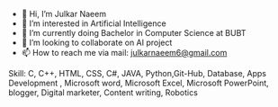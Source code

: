 - 👋 Hi, I’m Julkar Naeem
- 👀 I’m interested in Artificial Intelligence
- 🌱 I’m currently doing Bachelor in Computer Science at BUBT
- 💞️ I’m looking to collaborate on AI project
- 📫 How to reach me via mail: julkarnaeem6@gmail.com


Skill: C, C++, HTML, CSS, C#, JAVA, Python,Git-Hub, Database, Apps Development , Microsoft word, Microsoft Excel, Microsoft PowerPoint, blogger, Digital marketer, Content writing, Robotics



<!---
JulkarNaeem98/JulkarNaeem98 is a ✨ special ✨ repository because its `README.md` (this file) appears on your GitHub profile.
You can click the Preview link to take a look at your changes.
--->
